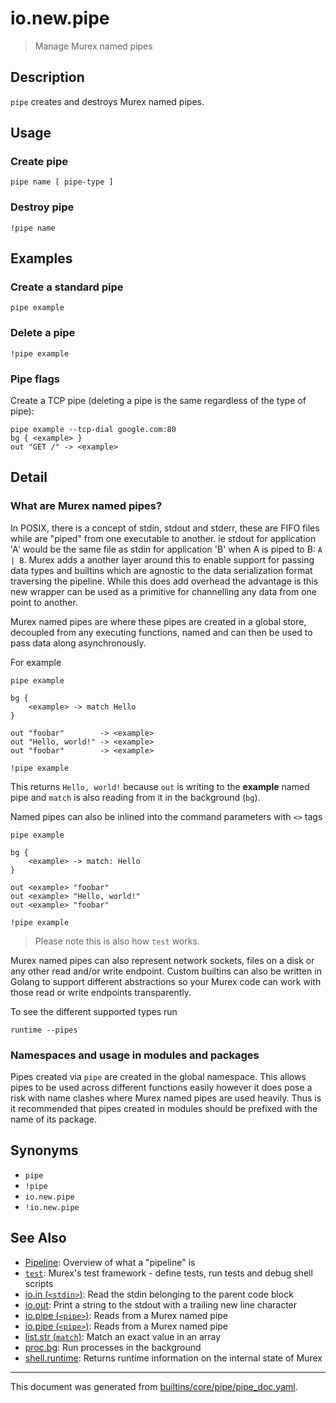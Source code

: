 # io.new.pipe

> Manage Murex named pipes

## Description

`pipe` creates and destroys Murex named pipes.

## Usage

### Create pipe

```
pipe name [ pipe-type ]
```

### Destroy pipe

```
!pipe name
```

## Examples

### Create a standard pipe

```
pipe example
```

### Delete a pipe

```
!pipe example
```

### Pipe flags

Create a TCP pipe (deleting a pipe is the same regardless of the type of pipe):

```
pipe example --tcp-dial google.com:80
bg { <example> }
out "GET /" -> <example>
```

## Detail

### What are Murex named pipes?

In POSIX, there is a concept of stdin, stdout and stderr, these are FIFO files
while are "piped" from one executable to another. ie stdout for application 'A'
would be the same file as stdin for application 'B' when A is piped to B:
`A | B`. Murex adds a another layer around this to enable support for passing
data types and builtins which are agnostic to the data serialization format
traversing the pipeline. While this does add overhead the advantage is this new
wrapper can be used as a primitive for channelling any data from one point to
another.

Murex named pipes are where these pipes are created in a global store,
decoupled from any executing functions, named and can then be used to pass
data along asynchronously.

For example

```
pipe example

bg {
    <example> -> match Hello
}

out "foobar"        -> <example>
out "Hello, world!" -> <example>
out "foobar"        -> <example>

!pipe example
```

This returns `Hello, world!` because `out` is writing to the **example** named
pipe and `match` is also reading from it in the background (`bg`).

Named pipes can also be inlined into the command parameters with `<>` tags

```
pipe example

bg {
    <example> -> match: Hello
}

out <example> "foobar"
out <example> "Hello, world!"
out <example> "foobar"

!pipe example
```

> Please note this is also how `test` works.

Murex named pipes can also represent network sockets, files on a disk or any
other read and/or write endpoint. Custom builtins can also be written in Golang
to support different abstractions so your Murex code can work with those read
or write endpoints transparently.

To see the different supported types run

```
runtime --pipes
```

### Namespaces and usage in modules and packages

Pipes created via `pipe` are created in the global namespace. This allows pipes
to be used across different functions easily however it does pose a risk with
name clashes where Murex named pipes are used heavily. Thus is it recommended
that pipes created in modules should be prefixed with the name of its package.

## Synonyms

* `pipe`
* `!pipe`
* `io.new.pipe`
* `!io.new.pipe`


## See Also

* [Pipeline](../user-guide/pipeline.md):
  Overview of what a "pipeline" is
* [`test`](../commands/test.md):
  Murex's test framework - define tests, run tests and debug shell scripts
* [io.in (`<stdin>`)](../commands/stdin.md):
  Read the stdin belonging to the parent code block
* [io.out](../commands/out.md):
  Print a string to the stdout with a trailing new line character
* [io.pipe (`<pipe>`)](../commands/namedpipe.md):
  Reads from a Murex named pipe
* [io.pipe (`<pipe>`)](../commands/namedpipe.md):
  Reads from a Murex named pipe
* [list.str (`match`)](../commands/match.md):
  Match an exact value in an array
* [proc.bg](../commands/bg.md):
  Run processes in the background
* [shell.runtime](../commands/runtime.md):
  Returns runtime information on the internal state of Murex

<hr/>

This document was generated from [builtins/core/pipe/pipe_doc.yaml](https://github.com/lmorg/murex/blob/master/builtins/core/pipe/pipe_doc.yaml).